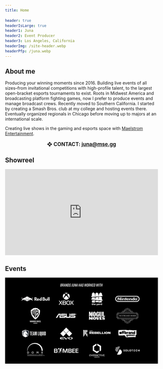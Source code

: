 ```yaml
---
title: Home

header: true
headerIsLarge: true
header1: Juna
header2: Event Producer
header3: Los Angeles, California
headerImg: /site-header.webp
headerPfp: /juna.webp
---
```


<script language='ts' setup>
import EventList from ".vitepress/components/EventList.vue";
</script>

## About me

Producing your winning moments since 2016. Building live events of all sizes–from invitational competitions with high-profile talent, to the largest open-bracket esports tournaments to exist. Roots in Midwest America and broadcasting platform fighting games, now I prefer to produce events and manage broadcast crews. Recently moved to Southern California. I started by creating a Smash Bros. club at my college and hosting events there. Eventually organized regionals in Chicago before moving up to majors at an international scale.

Creating live shows in the gaming and esports space with [Maelstrom Entertainment](https://mse.gg/).

<p style="text-align: center; font-weight: 700; font-size: 1.2em">❖ CONTACT: <a href="mailto:juna@mse.gg">juna@mse.gg</a></p>

## Showreel

<iframe style="aspect-ratio: 16 / 9;" width="100%" src="https://www.youtube.com/embed/k06WU3uUCB8?si=I_YXoikfPRV_hSB8" title="YouTube video player" frameborder="0" allow="accelerometer; autoplay; clipboard-write; encrypted-media; gyroscope; picture-in-picture; web-share" referrerpolicy="strict-origin-when-cross-origin" allowfullscreen></iframe>

## Events

<EventList :events="[
    { name: 'Battle Of BC 7', link: '/events/bobc7', logo: '/bobc7/logo-w-kumite.webp', banner: '/bobc7/kumite-3.jpg' },
    { name: 'Genesis X2', link: '/events/gx2', logo: '/gx2/logo.webp', banner: 'gx2/banner.webp' },
    { name: 'LACS Rivals', link: '/events/lacs-rivals', logo: '/lacs-rivals/logo.webp', banner: 'lacs-rivals/banner.webp' },
    { name: 'Eggdog Invitational', link: '/events/eggdog-invitational', logo: '/eggdog-invitational/logo.webp', banner: '/eggdog-invitational/eggdog-6.webp' },
]" />

![Brands Juna has worked with. Red bull, Xbox, The Yard, Nintendo, Warner Bros Games, Asus, Mogul Moves, The Streamer Awards, Team Liquid, EVO, Shopify Rebellion, Offbrand Games, Dome Productions, Bombee, Overactive Media, & Solotech.](/brands.webp)